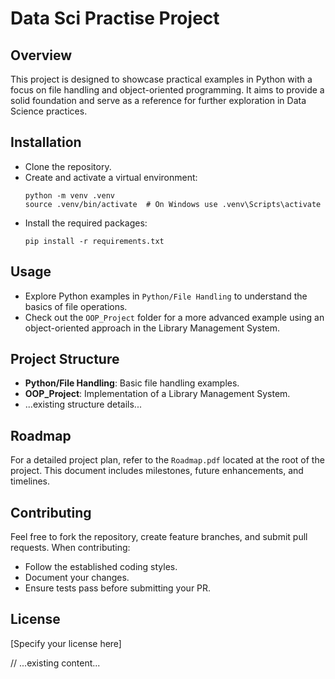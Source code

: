 # Data Sci Practise Project

## Overview
This project is designed to showcase practical examples in Python with a focus on file handling and object-oriented programming. It aims to provide a solid foundation and serve as a reference for further exploration in Data Science practices.

## Installation
- Clone the repository.
- Create and activate a virtual environment:
  ```
  python -m venv .venv
  source .venv/bin/activate  # On Windows use .venv\Scripts\activate
  ```
- Install the required packages:
  ```
  pip install -r requirements.txt
  ```

## Usage
- Explore Python examples in `Python/File Handling` to understand the basics of file operations.
- Check out the `OOP_Project` folder for a more advanced example using an object-oriented approach in the Library Management System.

## Project Structure
- **Python/File Handling**: Basic file handling examples.
- **OOP_Project**: Implementation of a Library Management System.
- ...existing structure details...

## Roadmap
For a detailed project plan, refer to the `Roadmap.pdf` located at the root of the project. This document includes milestones, future enhancements, and timelines.

## Contributing
Feel free to fork the repository, create feature branches, and submit pull requests. When contributing:
- Follow the established coding styles.
- Document your changes.
- Ensure tests pass before submitting your PR.

## License
[Specify your license here]

// ...existing content...
